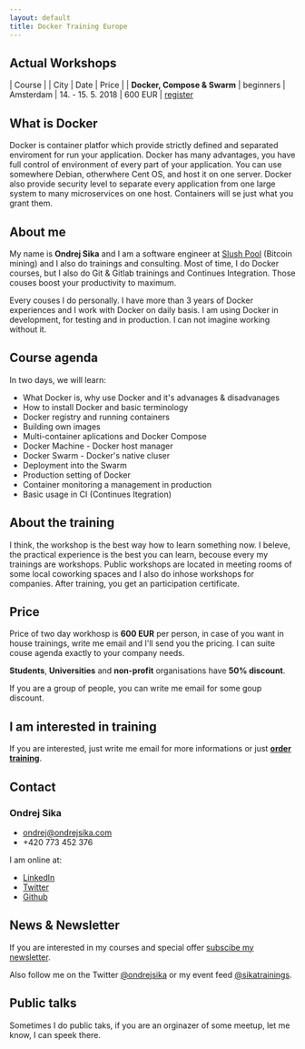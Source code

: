 ```yaml
---
layout: default
title: Docker Training Europe
---
```


## Actual Workshops


| Course | | City | Date | Price | |
__Docker, Compose & Swarm__ | beginners | Amsterdam | 14. - 15. 5. 2018 | 600 EUR | [register](/registration.html)


## What is Docker

Docker is container platfor which provide strictly defined and separated enviroment for run your application. Docker has many advantages, you have full control of environment of every part of your application. You can use somewhere Debian, otherwhere Cent OS, and host it on one server. Docker also provide security level to separate every application from one large system to many microservices on one host. Containers will se just what you grant them.


## About me

My name is __Ondrej Sika__ and I am a software engineer at [Slush Pool](https://slushpool.com) (Bitcoin mining) and I also do trainings and consulting. Most of time, I do Docker courses, but I also do Git & Gitlab trainings and Continues Integration. Those couses boost your productivity to maximum.

Every couses I do personally. I have more than 3 years of Docker experiences and I work with Docker on daily basis. I am using Docker in development, for testing and in production. I can not imagine working without it.

## Course agenda

In two days, we will learn:

- What Docker is, why use Docker and it's advanages & disadvanages
- How to install Docker and basic terminology
- Docker registry and running containers
- Building own images
- Multi-container aplications and Docker Compose
- Docker Machine - Docker host manager
- Docker Swarm - Docker's native cluser
- Deployment into the Swarm
- Production setting of Docker
- Container monitoring a management in production
- Basic usage in CI (Continues Itegration)

## About the training

I think, the workshop is the best way how to learn something now. I beleve, the practical experience is the best you can learn, becouse every my trainings are workshops. Public workshops are located in meeting rooms of some local coworking spaces and I also do inhose workshops for companies. After training, you get an participation certificate.

## Price

Price of two day workhosp is __600 EUR__ per person, in case of you want in house trainings, write me email and I'll send you the pricing. I can suite couse agenda exactly to your company needs.

__Students__, __Universities__ and __non-profit__ organisations have __50% discount__.

If you are a group of people, you can write me email for some goup discount.


## I am interested in training

If you are interested, just write me email for more informations or just [__order training__](/registration.html).


## Contact

### Ondrej Sika

- <ondrej@ondrejsika.com>
- +420 773 452 376

I am online at:

- [LinkedIn](https://www.linkedin.com/in/ondrejsika)
- [Twitter](https://twitter.com/ondrejsika)
- [Github](https://github.com/ondrejsika)


## News & Newsletter

If you are interested in my courses and special offer [subscibe my newsletter](https://sika.link/newsletter-english).

Also follow me on the Twitter [@ondrejsika](https://twitter.com/ondrejsika) or my event feed [@sikatrainings](https://twitter.com/sikatrainings).


## Public talks

Sometimes I do public taks, if you are an orginazer of some meetup, let me know, I can speek there.

